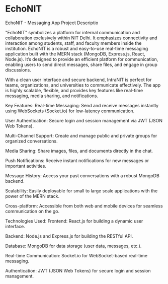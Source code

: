 # EchoNIT
EchoNIT - Messaging App
Project Descriptio


"EchoNIT" symbolizes a platform for internal communication and collaboration exclusively within NIT Delhi. It emphasizes connectivity and interaction among students, staff, and faculty members inside the institution.
EchoNIT is a robust and easy-to-use real-time messaging application built with the MERN stack (MongoDB, Express.js, React, Node.js). It’s designed to provide an efficient platform for communication, enabling users to send direct messages, share files, and engage in group discussions.

With a clean user interface and secure backend, IntraNIT is perfect for teams, organizations, and universities to communicate effectively. The app is highly scalable, flexible, and provides key features like real-time messaging, media sharing, and notifications.

Key Features:
Real-time Messaging: Send and receive messages instantly using WebSockets (Socket.io) for low-latency communication.

User Authentication: Secure login and session management via JWT (JSON Web Tokens).

Multi-Channel Support: Create and manage public and private groups for organized conversations.

Media Sharing: Share images, files, and documents directly in the chat.

Push Notifications: Receive instant notifications for new messages or important activities.

Message History: Access your past conversations with a robust MongoDB backend.

Scalability: Easily deployable for small to large scale applications with the power of the MERN stack.

Cross-platform: Accessible from both web and mobile devices for seamless communication on the go.

Technologies Used:
Frontend: React.js for building a dynamic user interface.

Backend: Node.js and Express.js for building the RESTful API.

Database: MongoDB for data storage (user data, messages, etc.).

Real-time Communication: Socket.io for WebSocket-based real-time messaging.

Authentication: JWT (JSON Web Tokens) for secure login and session management.

